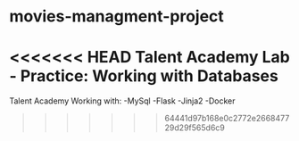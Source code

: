 # movies-managment-project
<<<<<<< HEAD
Talent Academy Lab - Practice: Working with Databases
=======
Talent Academy 
Working with: 
-MySql
-Flask
-Jinja2 
-Docker
>>>>>>> 64441d97b168e0c2772e266847729d29f565d6c9
